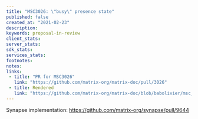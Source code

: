 ```yaml
---
title: "MSC3026: \"busy\" presence state"
published: false
created_at: "2021-02-23"
description:
keywords: proposal-in-review
client_stats:
server_stats:
sdk_stats:
services_stats:
footnotes:
notes:
links:
 - title: "PR for MSC3026"
   link: "https://github.com/matrix-org/matrix-doc/pull/3026"
 - title: Rendered
   link: "https://github.com/matrix-org/matrix-doc/blob/babolivier/msc_presence_busy/proposals/3026-presence-busy.md"
---
```


Synapse implementation: https://github.com/matrix-org/synapse/pull/9644
